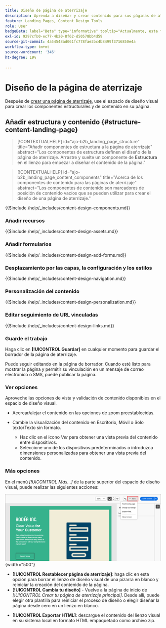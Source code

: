 ```yaml
---
title: Diseño de página de aterrizaje
description: Aprenda a diseñar y crear contenido para sus páginas de aterrizaje que admitan recorridos y campañas de cuenta.
feature: Landing Pages, Content Design Tools
role: User
badgeBeta: label="Beta" type="informative" tooltip="Actualmente, esta función está en versión beta limitada"
exl-id: 9297cfb0-ec77-4b20-8f62-d50578bb4d59
source-git-commit: 4a54548ad061fc778fae3bc4b8499f3716850e4a
workflow-type: tm+mt
source-wordcount: '346'
ht-degree: 19%

---
```


# Diseño de la página de aterrizaje

Después de [crear una página de aterrizaje](./landing-pages.md#create-a-landing-page), use el espacio de diseño visual para crear los componentes estructurales y de contenido en su página.

## Añadir estructura y contenido {#structure-content-landing-page}

>[!CONTEXTUALHELP]
>id="ajo-b2b_landing_page_structure"
>title="Añadir componentes de estructura a la página de aterrizaje"
>abstract="Los componentes de estructura definen el diseño de la página de aterrizaje. Arrastre y suelte un componente de **Estructura** en el lienzo para empezar a diseñar el contenido de la página."

>[!CONTEXTUALHELP]
>id="ajo-b2b_landing_page_content_components"
>title="Acerca de los componentes de contenido para las páginas de aterrizaje"
>abstract="Los componentes de contenido son marcadores de posición de contenido vacíos que se pueden utilizar para crear el diseño de una página de aterrizaje."

{{$include /help/_includes/content-design-components.md}}

### Añadir recursos

{{$include /help/_includes/content-design-assets.md}}

### Añadir formularios

{{$include /help/_includes/content-design-add-forms.md}}

### Desplazamiento por las capas, la configuración y los estilos

{{$include /help/_includes/content-design-navigation.md}}

### Personalización del contenido

{{$include /help/_includes/content-design-personalization.md}}

### Editar seguimiento de URL vinculadas

{{$include /help/_includes/content-design-links.md}}

### Guarde el trabajo

Haga clic en **[!UICONTROL Guardar]** en cualquier momento para guardar el borrador de la página de aterrizaje.

Puede seguir editando en la página de borrador. Cuando esté listo para mostrar la página y permitir su vinculación en un mensaje de correo electrónico o SMS, puede publicar la página.

### Ver opciones

Aproveche las opciones de vista y validación de contenido disponibles en el espacio de diseño visual.

* Acercar/alejar el contenido en las opciones de zoom preestablecidas.

* Cambie la visualización del contenido en Escritorio, Móvil o Solo texto/Texto sin formato.
   * Haz clic en el icono _Ver_ para obtener una vista previa del contenido entre dispositivos.
   * Seleccione uno de los dispositivos predeterminados o introduzca dimensiones personalizadas para obtener una vista previa del contenido.

### Más opciones

En el menú _[!UICONTROL Más...]_ de la parte superior del espacio de diseño visual, puede realizar las siguientes acciones:

![Haga clic en Más para acceder a las acciones de plantilla](./assets/landing-page-designer-more-menu.png){width="500"}

* **[!UICONTROL Restablecer página de aterrizaje]**: haga clic en esta opción para borrar el lienzo de diseño visual de una pizarra en blanco y reiniciar la creación del contenido de la página.
* **[!UICONTROL Cambia tu diseño]** - Vuelve a la página de inicio de _[!UICONTROL Crear tu página de aterrizaje principal]_. Desde allí, puede elegir otra plantilla para reiniciar el proceso de diseño o elegir diseñar la página desde cero en un lienzo en blanco.
<!--- * **[!UICONTROL Save as content template]** - Save the page body as a landing page template to be reused across multiple landing pages. You provide a name and description for the template and save it to the list of saved  landing page templates. -->
* **[!UICONTROL Exportar HTML]**: descargue el contenido del lienzo visual en su sistema local en formato HTML empaquetado como archivo zip.
